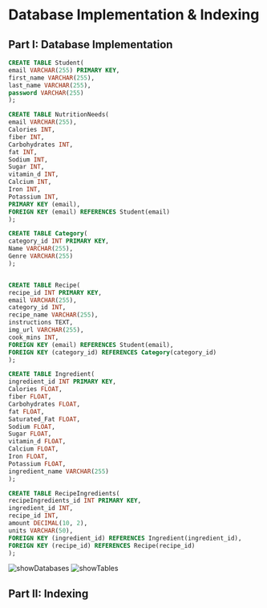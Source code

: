 # Database Implementation & Indexing

## Part I: Database Implementation
```SQL
CREATE TABLE Student(
email VARCHAR(255) PRIMARY KEY,
first_name VARCHAR(255),
last_name VARCHAR(255),
password VARCHAR(255)
);

CREATE TABLE NutritionNeeds(
email VARCHAR(255),
Calories INT,
fiber INT,
Carbohydrates INT,
fat INT,
Sodium INT,
Sugar INT,
vitamin_d INT,
Calcium INT,
Iron INT,
Potassium INT,
PRIMARY KEY (email),
FOREIGN KEY (email) REFERENCES Student(email)
);

CREATE TABLE Category(
category_id INT PRIMARY KEY,
Name VARCHAR(255),
Genre VARCHAR(255)
);


CREATE TABLE Recipe(
recipe_id INT PRIMARY KEY,
email VARCHAR(255),
category_id INT,
recipe_name VARCHAR(255),
instructions TEXT,
img_url VARCHAR(255),
cook_mins INT,
FOREIGN KEY (email) REFERENCES Student(email),
FOREIGN KEY (category_id) REFERENCES Category(category_id)
);

CREATE TABLE Ingredient(
ingredient_id INT PRIMARY KEY,
Calories FLOAT,
fiber FLOAT,
Carbohydrates FLOAT,
fat FLOAT,
Saturated_Fat FLOAT,
Sodium FLOAT,
Sugar FLOAT,
vitamin_d FLOAT,
Calcium FLOAT,
Iron FLOAT,
Potassium FLOAT,
ingredient_name VARCHAR(255)
);

CREATE TABLE RecipeIngredients(
recipeIngredients_id INT PRIMARY KEY,
ingredient_id INT,
recipe_id INT,
amount DECIMAL(10, 2),
units VARCHAR(50),
FOREIGN KEY (ingredient_id) REFERENCES Ingredient(ingredient_id),
FOREIGN KEY (recipe_id) REFERENCES Recipe(recipe_id)
);
```

![showDatabases](https://github.com/cs411-alawini/su24-cs411-team015-queryur/blob/main/doc/stage3%20databasedump/showDatabases.png)
![showTables](https://github.com/cs411-alawini/su24-cs411-team015-queryur/blob/main/doc/stage3%20databasedump/showTables.png)

## Part II: Indexing
